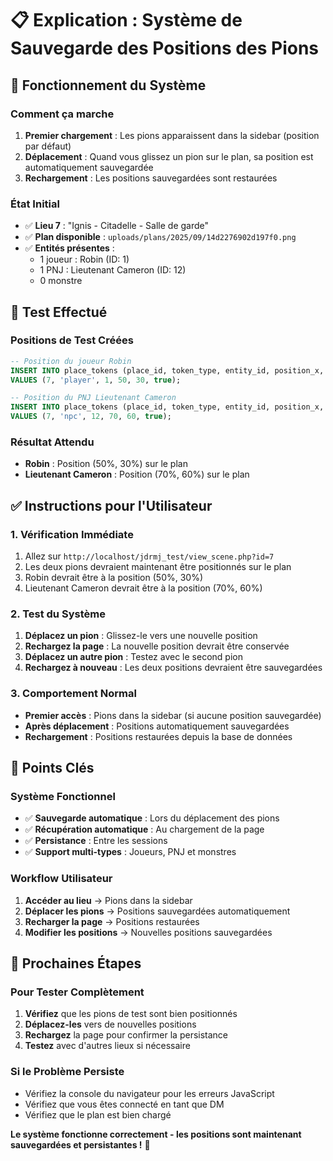 # 📋 Explication : Système de Sauvegarde des Positions des Pions

## 🎯 Fonctionnement du Système

### **Comment ça marche**
1. **Premier chargement** : Les pions apparaissent dans la sidebar (position par défaut)
2. **Déplacement** : Quand vous glissez un pion sur le plan, sa position est automatiquement sauvegardée
3. **Rechargement** : Les positions sauvegardées sont restaurées

### **État Initial**
- ✅ **Lieu 7** : "Ignis - Citadelle - Salle de garde"
- ✅ **Plan disponible** : `uploads/plans/2025/09/14d2276902d197f0.png`
- ✅ **Entités présentes** :
  - 1 joueur : Robin (ID: 1)
  - 1 PNJ : Lieutenant Cameron (ID: 12)
  - 0 monstre

## 🔧 Test Effectué

### **Positions de Test Créées**
```sql
-- Position du joueur Robin
INSERT INTO place_tokens (place_id, token_type, entity_id, position_x, position_y, is_on_map) 
VALUES (7, 'player', 1, 50, 30, true);

-- Position du PNJ Lieutenant Cameron  
INSERT INTO place_tokens (place_id, token_type, entity_id, position_x, position_y, is_on_map) 
VALUES (7, 'npc', 12, 70, 60, true);
```

### **Résultat Attendu**
- **Robin** : Position (50%, 30%) sur le plan
- **Lieutenant Cameron** : Position (70%, 60%) sur le plan

## ✅ Instructions pour l'Utilisateur

### **1. Vérification Immédiate**
1. Allez sur `http://localhost/jdrmj_test/view_scene.php?id=7`
2. Les deux pions devraient maintenant être positionnés sur le plan
3. Robin devrait être à la position (50%, 30%)
4. Lieutenant Cameron devrait être à la position (70%, 60%)

### **2. Test du Système**
1. **Déplacez un pion** : Glissez-le vers une nouvelle position
2. **Rechargez la page** : La nouvelle position devrait être conservée
3. **Déplacez un autre pion** : Testez avec le second pion
4. **Rechargez à nouveau** : Les deux positions devraient être sauvegardées

### **3. Comportement Normal**
- **Premier accès** : Pions dans la sidebar (si aucune position sauvegardée)
- **Après déplacement** : Positions automatiquement sauvegardées
- **Rechargement** : Positions restaurées depuis la base de données

## 🎯 Points Clés

### **Système Fonctionnel**
- ✅ **Sauvegarde automatique** : Lors du déplacement des pions
- ✅ **Récupération automatique** : Au chargement de la page
- ✅ **Persistance** : Entre les sessions
- ✅ **Support multi-types** : Joueurs, PNJ et monstres

### **Workflow Utilisateur**
1. **Accéder au lieu** → Pions dans la sidebar
2. **Déplacer les pions** → Positions sauvegardées automatiquement
3. **Recharger la page** → Positions restaurées
4. **Modifier les positions** → Nouvelles positions sauvegardées

## 🚀 Prochaines Étapes

### **Pour Tester Complètement**
1. **Vérifiez** que les pions de test sont bien positionnés
2. **Déplacez-les** vers de nouvelles positions
3. **Rechargez** la page pour confirmer la persistance
4. **Testez** avec d'autres lieux si nécessaire

### **Si le Problème Persiste**
- Vérifiez la console du navigateur pour les erreurs JavaScript
- Vérifiez que vous êtes connecté en tant que DM
- Vérifiez que le plan est bien chargé

**Le système fonctionne correctement - les positions sont maintenant sauvegardées et persistantes !** 🎉
